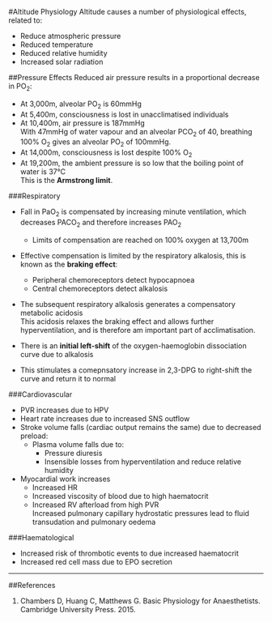 #Altitude Physiology
Altitude causes a number of physiological effects, related to:
* Reduce atmospheric pressure
* Reduced temperature
* Reduced relative humidity
* Increased solar radiation

##Pressure Effects
Reduced air pressure results in a proportional decrease in PO<sub>2</sub>:
* At 3,000m, alveolar PO<sub>2</sub> is 60mmHg
* At 5,400m, consciousness is lost in unacclimatised individuals
* At 10,400m, air pressure is 187mmHg  
With 47mmHg of water vapour and an alveolar PCO<sub>2</sub> of 40, breathing 100% O<sub>2</sub> gives an alveolar PO<sub>2</sub> of 100mmHg.
* At 14,000m, consciousness is lost despite 100% O<sub>2</sub>
* At 19,200m, the ambient pressure is so low that the boiling point of water is 37°C  
This is the **Armstrong limit**.

###Respiratory
* Fall in PaO<sub>2</sub> is compensated by increasing minute ventilation, which decreases PACO<sub>2</sub> and therefore increases PAO<sub>2</sub>
  * Limits of compensation are reached on 100% oxygen at 13,700m
* Effective compensation is limited by the respiratory alkalosis, this is known as the **braking effect**:
  * Peripheral chemoreceptors detect hypocapnoea
  * Central chemoreceptors detect alkalosis
* The subsequent respiratory alkalosis generates a compensatory metabolic acidosis  
This acidosis relaxes the braking effect and allows further hyperventilation, and is therefore am important part of acclimatisation.


* There is an **initial left-shift** of the oxygen-haemoglobin dissociation curve due to alkalosis
* This stimulates a comepnsatory increase in 2,3-DPG to right-shift the curve and return it to normal

###Cardiovascular
* PVR increases due to HPV
* Heart rate increases due to increased SNS outflow
* Stroke volume falls (cardiac output remains the same) due to decreased preload:
  * Plasma volume falls due to:
    * Pressure diuresis
    * Insensible losses from hyperventilation and reduce relative humidity
* Myocardial work increases
    * Increased HR
    * Increased viscosity of blood due to high haematocrit
    * Increased RV afterload from high PVR  
    Increased pulmonary capillary hydrostatic pressures lead to fluid transudation and pulmonary oedema

###Haematological
* Increased risk of thrombotic events to due increased haematocrit
* Increased red cell mass due to EPO secretion

---
##References
1. Chambers D, Huang C, Matthews G. Basic Physiology for Anaesthetists. Cambridge University Press. 2015.